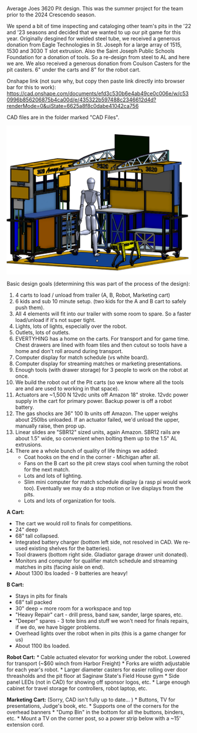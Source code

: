 Average Joes 3620 Pit design.
This was the summer project for the team prior to the 2024 Crescendo season. 

We spend a bit of time inspecting and cataloging other team's pits in the '22 and '23 seasons and decided that we wanted to up our pit game for this year. Originally desgined for welded steel tube, we received a generous donation from Eagle Technologies in St. Joseph for a large array of 1515, 1530 and 3030 T slot extrusion. Also the Saint Joseph Public Schools Foundation for a donation of tools. So a re-design from steel to AL and here we are. We also received a generous donation from Coulson Casters for the pit casters. 6" under the carts and 8" for the robot cart. 

Onshape link (not sure why, but copy then paste link directly into browser bar for this to work):
https://cad.onshape.com/documents/efd3c530b6e4ab49ce0c006e/w/c530996b856206875b4ca00d/e/435322b597488c2346612d4d?renderMode=0&uiState=6625a8f8c0dabe41042ca756

CAD files are in the folder marked "CAD Files".

![alt text](https://github.com/Sands45/Average-Joes-3620-FRC/blob/main/Images/Average%20Pit.png?raw=true)

Basic design goals (determining this was part of the process of the design):
1) 4 carts to load / unload from trailer (A, B, Robot, Marketing cart)
2) 6 kids and sub 10 minute setup. (two kids for the A and B cart to safely push them).
3) All 4 elements will fit into our trailer with some room to spare. So a faster load/unload if it's not super tight. 
4) Lights, lots of lights, especially over the robot.
5) Outlets, lots of outlets.
6) EVERTYHING has a home on the carts. For transport and for game time. Chest drawers are lined with foam tiles and then cutout so tools have a home and don't roll around during transport.
7) Computer display for match schedule (vs white board).
8) Computer display for streaming matches or marketing presentations.
9) Enough tools (with drawer storage) for 3 people to work on the robot at once.
10) We build the robot out of the Pit carts (so we know where all the tools are and are used to working in that space).
11) Actuators are ~1,500 N 12vdc units off Amazon 18" stroke. 12vdc power supply in the cart for primary power. Backup power is off a robot battery.
12) The gas shocks are 36" 100 lb units off Amazon. The upper weighs about 250lbs unloaded. If an actuator failed, we'd unload the upper, manually raise, then prop up.
13) Linear slides are "SBR12" sized units, again Amazon. SBR12 rails are about 1.5" wide, so convenient when bolting them up to the 1.5" AL extrusions.
14) There are a whole bunch of quality of life things we added:
    * Coat hooks on the end in the corner - Michigan after all.
    * Fans on the B cart so the pit crew stays cool when turning the robot for the next match.
    * Lots and lots of lighting.
    * Slim mini computer for match schedule display (a rasp pi would work too). Eventually we may do a stop motion or live displays from the pits. 
    * Lots and lots of organization for tools.
   
**A Cart:**
   * The cart we would roll to finals for competitions.
   * 24" deep
   * 68" tall collapsed.
   * Integrated battery charger (bottom left side, not resolved in CAD. We re-used existing shelves for the batteries).
   * Tool drawers (bottom right side. Gladiator garage drawer unit donated).
   * Monitors and computer for qualifier match schedule and streaming matches in pits (facing aisle on end).
   * About 1300 lbs loaded - 9 batteries are heavy!
     
 **B Cart:**
   * Stays in pits for finals
   * 68" tall packed
   * 30" deep = more room for a workspace and top
   * "Heavy Repair" cart - drill press, band saw, sander, large spares, etc.
   * "Deeper" spares - 3 tote bins and stuff we won't need for finals repairs, if we do, we have bigger problems.
   * Overhead lights over the robot when in pits (this is a game changer for us)
   * About 1100 lbs loaded.
     
 **Robot Cart:**
    * Cable actuated elevator for working under the robot. Lowered for transport (~$60 winch from Harbor Freight)
    * Forks are width adjustable for each year's robot.
    * Larger diameter casters for easier rolling over door threasholds and the pit floor at Saginaw State's Field House gym
    * Side panel LEDs (not in CAD) for showing off sponsor logos, etc. 
    * Large enough cabinet for travel storage for controllers, robot laptop, etc.
  
 **Marketing Cart:** (Sorry, CAD isn't fully up to date... )
    * Buttons, TV for presentations, Judge's book, etc.
    * Supports one of the corners for the overhead banners
    * "Dump Bin" in the bottom for all the buttons, binders, etc.
    * Mount a TV on the corner post, so a power strip below with a ~15' extension cord.

    

